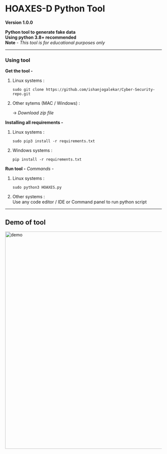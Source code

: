 # HOAXES-D Python Tool <br>
**Version 1.0.0** 

**Python tool to generate fake data**<br>
**Using python 3.8+ recommended**<br>
**Note** - *This tool is for educational purposes only*<br>


---
### Using tool 

**Get the tool -**
1. Linux systems :
        
       sudo git clone https://github.com/ishanjogalekar/Cyber-Security-repo.git

2. Other sytems (MAC / Windows) :
 
      -> *Download zip file*

**Installing all requirements -**
1. Linux systems :
         
       sudo pip3 install -r requirements.txt
2. Windows systems :
           
       pip install -r requirements.txt

**Run tool -**
*Commands* - 
1. Linux systems :
       
       sudo python3 HOAXES.py
        
2. Other systems :<br>
    Use any code editor / IDE or Command panel to run python script
---
## Demo of tool 
<img alt="demo" src="https://github.com/ishanjogalekar/Cyber-Security-repo/blob/main/Images/Hoaxesd%20Data%20python%20tool.gif" width="700"/>


